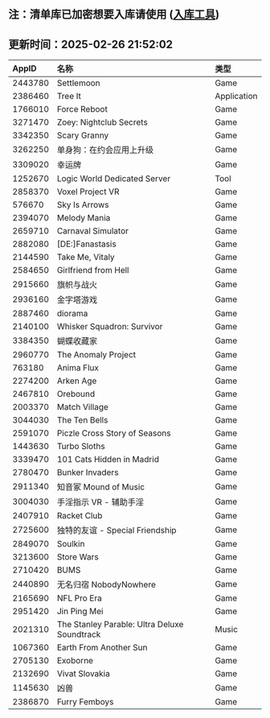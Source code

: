 ## 注：清单库已加密想要入库请使用 ([入库工具](https://github.com/BlankTMing/ManifestAutoUpdate/releases))

## 更新时间：2025-02-26 21:52:02
| AppID | 名称 | 类型  |
| :-------------------- | :----------------------------- | :----------- |
| 2443780 | Settlemoon| Game |
| 2386460 | Tree It| Application |
| 1766010 | Force Reboot| Game |
| 3271470 | Zoey: Nightclub Secrets| Game |
| 3342350 | Scary Granny| Game |
| 3262250 | 单身狗：在约会应用上升级| Game |
| 3309020 | 幸运牌| Game |
| 1252670 | Logic World Dedicated Server| Tool |
| 2858370 | Voxel Project VR| Game |
| 576670 | Sky Is Arrows| Game |
| 2394070 | Melody Mania| Game |
| 2659710 | Carnaval Simulator| Game |
| 2882080 | [DE:]Fanastasis| Game |
| 2144590 | Take Me, Vitaly| Game |
| 2584650 | Girlfriend from Hell| Game |
| 2915660 | 旗帜与战火| Game |
| 2936160 | 金字塔游戏| Game |
| 2887460 | diorama| Game |
| 2140100 | Whisker Squadron: Survivor| Game |
| 3384350 | 蝴蝶收藏家| Game |
| 2960770 | The Anomaly Project| Game |
| 763180 | Anima Flux| Game |
| 2274200 | Arken Age| Game |
| 2467810 | Orebound| Game |
| 2003370 | Match Village| Game |
| 3044030 | The Ten Bells| Game |
| 2591070 | Piczle Cross Story of Seasons| Game |
| 1443630 | Turbo Sloths| Game |
| 3339470 | 101 Cats Hidden in Madrid| Game |
| 2780470 | Bunker Invaders| Game |
| 2911340 | 知音冢 Mound of Music| Game |
| 3004030 | 手淫指示 VR - 辅助手淫| Game |
| 2407910 | Racket Club| Game |
| 2725600 | 独特的友谊 - Special Friendship| Game |
| 2849070 | Soulkin| Game |
| 3213600 | Store Wars| Game |
| 2710420 | BUMS| Game |
| 2440890 | 无名归宿 NobodyNowhere| Game |
| 2165690 | NFL Pro Era| Game |
| 2951420 | Jin Ping Mei| Game |
| 2021310 | The Stanley Parable: Ultra Deluxe Soundtrack| Music |
| 1067360 | Earth From Another Sun| Game |
| 2705130 | Exoborne| Game |
| 2132690 | Vivat Slovakia| Game |
| 1145630 | 凶兽| Game |
| 2386870 | Furry Femboys| Game |

